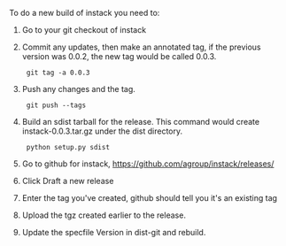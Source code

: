 To do a new build of instack you need to:

1. Go to your git checkout of instack
1. Commit any updates, then make an annotated tag, if the previous version was
   0.0.2, the new tag would be called 0.0.3.

        git tag -a 0.0.3

1. Push any changes and the tag.

        git push --tags

1. Build an sdist tarball for the release. This command would create
   instack-0.0.3.tar.gz under the dist directory.

        python setup.py sdist

1. Go to github for instack, https://github.com/agroup/instack/releases/

1. Click Draft a new release

1. Enter the tag you've created, github should tell you it's an existing tag

1. Upload the tgz created earlier to the release.

1. Update the specfile Version in dist-git and rebuild.
